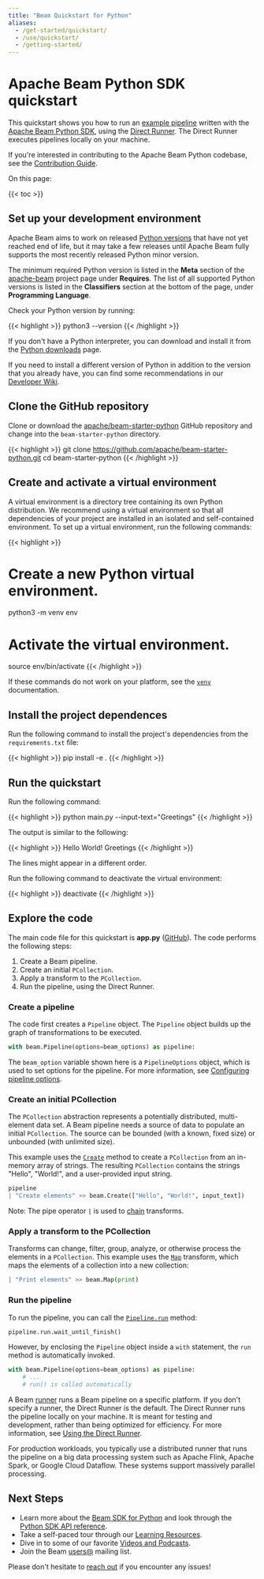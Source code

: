 ```yaml
---
title: "Beam Quickstart for Python"
aliases:
  - /get-started/quickstart/
  - /use/quickstart/
  - /getting-started/
---
```

<!--
Licensed under the Apache License, Version 2.0 (the "License");
you may not use this file except in compliance with the License.
You may obtain a copy of the License at

http://www.apache.org/licenses/LICENSE-2.0

Unless required by applicable law or agreed to in writing, software
distributed under the License is distributed on an "AS IS" BASIS,
WITHOUT WARRANTIES OR CONDITIONS OF ANY KIND, either express or implied.
See the License for the specific language governing permissions and
limitations under the License.
-->

# Apache Beam Python SDK quickstart

This quickstart shows you how to run an
[example pipeline](https://github.com/apache/beam-starter-python) written with
the [Apache Beam Python SDK](/documentation/sdks/python), using the
[Direct Runner](/documentation/runners/direct/). The Direct Runner executes
pipelines locally on your machine.

If you're interested in contributing to the Apache Beam Python codebase, see the
[Contribution Guide](/contribute).

On this page:

{{< toc >}}

## Set up your development environment

Apache Beam aims to work on released
[Python versions](https://devguide.python.org/versions/) that have not yet
reached end of life, but it may take a few releases until Apache Beam fully
supports the most recently released Python minor version.

The minimum required Python version is listed in the **Meta** section of the
[apache-beam](https://pypi.org/project/apache-beam/) project page under
**Requires**. The list of all supported Python versions is listed in the
**Classifiers** section at the bottom of the page, under **Programming
Language**.

Check your Python version by running:

{{< highlight >}}
python3 --version
{{< /highlight >}}

If you don't have a Python interpreter, you can download and install it from
the [Python downloads](https://devguide.python.org/versions/) page.

If you need to install a different version of Python in addition to the version
that you already have, you can find some recommendations in our
[Developer Wiki](https://cwiki.apache.org/confluence/display/BEAM/Python+Tips#PythonTips-InstallingPythoninterpreters).

## Clone the GitHub repository

Clone or download the
[apache/beam-starter-python](https://github.com/apache/beam-starter-python)
GitHub repository and change into the `beam-starter-python` directory.

{{< highlight >}}
git clone https://github.com/apache/beam-starter-python.git
cd beam-starter-python
{{< /highlight >}}

## Create and activate a virtual environment

A virtual environment is a directory tree containing its own Python
distribution. We recommend using a virtual environment so that all dependencies
of your project are installed in an isolated and self-contained environment. To
set up a virtual environment, run the following commands:

{{< highlight >}}
# Create a new Python virtual environment.
python3 -m venv env

# Activate the virtual environment.
source env/bin/activate
{{< /highlight >}}

If these commands do not work on your platform, see the
[`venv`](https://docs.python.org/3/library/venv.html#how-venvs-work)
documentation.

## Install the project dependences

Run the following command to install the project's dependencies from the
`requirements.txt` file:

{{< highlight >}}
pip install -e .
{{< /highlight >}}

## Run the quickstart

Run the following command:

{{< highlight >}}
python main.py --input-text="Greetings"
{{< /highlight >}}

The output is similar to the following:

{{< highlight >}}
Hello
World!
Greetings
{{< /highlight >}}

The lines might appear in a different order.

Run the following command to deactivate the virtual environment:

{{< highlight >}}
deactivate
{{< /highlight >}}

## Explore the code

The main code file for this quickstart is **app.py**
([GitHub](https://github.com/apache/beam-starter-python/blob/main/my_app/app.py)).
The code performs the following steps:

1. Create a Beam pipeline.
3. Create an initial `PCollection`.
3. Apply a transform to the `PCollection`.
4. Run the pipeline, using the Direct Runner.

### Create a pipeline

The code first creates a `Pipeline` object. The `Pipeline` object builds up the
graph of transformations to be executed.

```python
with beam.Pipeline(options=beam_options) as pipeline:
```

The `beam_option` variable shown here is a `PipelineOptions` object, which
is used to set options for the pipeline. For more information, see
[Configuring pipeline options](/documentation/programming-guide/#configuring-pipeline-options).

### Create an initial PCollection

The `PCollection` abstraction represents a potentially distributed,
multi-element data set. A Beam pipeline needs a source of data to populate an
initial `PCollection`. The source can be bounded (with a known, fixed size) or
unbounded (with unlimited size).

This example uses the
[`Create`](https://beam.apache.org/releases/pydoc/current/apache_beam.transforms.core.html#apache_beam.transforms.core.Create)
method to create a `PCollection` from an in-memory array of strings. The
resulting `PCollection` contains the strings "Hello", "World!", and a
user-provided input string.

```python
pipeline
| "Create elements" >> beam.Create(["Hello", "World!", input_text])
```

Note: The pipe operator `|` is used to
[chain](/documentation/programming-guide/#applying-transforms) transforms.

### Apply a transform to the PCollection

Transforms can change, filter, group, analyze, or otherwise process the
elements in a `PCollection`. This example uses the
[`Map`](https://beam.apache.org/releases/pydoc/current/apache_beam.transforms.core.html#apache_beam.transforms.core.Map)
transform, which maps the elements of a collection into a new collection:

```python
| "Print elements" >> beam.Map(print)
```

### Run the pipeline

To run the pipeline, you can call the
[`Pipeline.run`](https://beam.apache.org/releases/pydoc/current/apache_beam.pipeline.html#apache_beam.pipeline.Pipeline.run)
method:

```python
pipeline.run.wait_until_finish()
```

However, by enclosing the `Pipeline` object inside a `with` statement, the
`run` method is automatically invoked.


```python
with beam.Pipeline(options=beam_options) as pipeline:
    # ...
    # run() is called automatically
```

A Beam [runner](/documentation/basics/#runner) runs a Beam pipeline on a
specific platform. If you don't specify a runner, the Direct Runner is the
default. The Direct Runner runs the pipeline locally on your machine. It is
meant for testing and development, rather than being optimized for efficiency.
For more information, see
[Using the Direct Runner](/documentation/runners/direct/).

For production workloads, you typically use a distributed runner that runs the
pipeline on a big data processing system such as Apache Flink, Apache Spark, or
Google Cloud Dataflow. These systems support massively parallel processing.

## Next Steps

* Learn more about the [Beam SDK for Python](/documentation/sdks/python/)
  and look through the
  [Python SDK API reference](https://beam.apache.org/releases/pydoc/current).
* Take a self-paced tour through our
  [Learning Resources](/documentation/resources/learning-resources).
* Dive in to some of our favorite
  [Videos and Podcasts](/documentation/resources/videos-and-podcasts).
* Join the Beam [users@](/community/contact-us) mailing list.

Please don't hesitate to [reach out](/community/contact-us) if you encounter any
issues!
